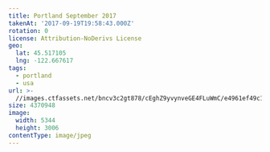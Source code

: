 ```yaml
---
title: Portland September 2017
takenAt: '2017-09-19T19:58:43.000Z'
rotation: 0
license: Attribution-NoDerivs License
geo:
  lat: 45.517105
  lng: -122.667617
tags:
  - portland
  - usa
url: >-
  //images.ctfassets.net/bncv3c2gt878/cEghZ9yvynveGE4FLuWmC/e4961ef49c17ee465ff98e5bc4fb94f6/portland-september-2017_37060528930_o
size: 4370948
image:
  width: 5344
  height: 3006
contentType: image/jpeg
---
```



